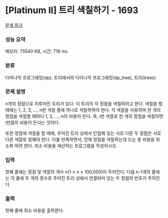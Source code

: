 # [Platinum II] 트리 색칠하기 - 1693 

[문제 링크](https://www.acmicpc.net/problem/1693) 

### 성능 요약

메모리: 75540 KB, 시간: 716 ms

### 분류

다이나믹 프로그래밍(dp), 트리에서의 다이나믹 프로그래밍(dp_tree), 트리(trees)

### 문제 설명

<p>n개의 정점으로 이루어진 트리가 있다. 이 트리의 각 정점을 색칠하려고 한다. 색칠을 할 때에는 1, 2, 3, …, n번 색깔 중에 하나로 색칠하여야 한다. 각 색깔을 사용하여 한 개의 정점을 색칠할 때마다 1, 2, …, n의 비용이 든다. 즉, i번 색깔로 한 개의 정점을 색칠하면 i만큼의 비용이 든다는 것이다.</p>

<p>또한 정점에 색칠을 할 때에, 주어진 트리 상에서 인접해 있는 서로 다른 두 정점은 서로 다른 색깔로 칠해야 한다. 이를 만족하면서, 전체 정점을 색칠하는데 드는 총 비용을 최소화 하려 한다. 최소 비용을 계산하는 프로그램을 작성하시오.</p>

### 입력 

 <p>첫째 줄에는 정점 및 색깔의 개수 n(1 ≤ n ≤ 100,000)이 주어진다. 다음 n-1개의 줄에는 각 줄에 두 개의 정수로 주어진 트리 상에서 연결되어 있는 두 정점의 번호가 주어진다.</p>

### 출력 

 <p>첫째 줄에 최소 비용을 출력한다.</p>

